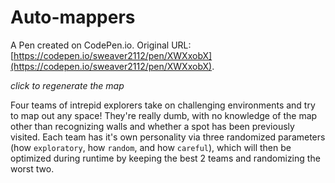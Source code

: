# Auto-mappers

A Pen created on CodePen.io. Original URL: [https://codepen.io/sweaver2112/pen/XWXxobX](https://codepen.io/sweaver2112/pen/XWXxobX).

*click to regenerate the map*

Four teams of intrepid explorers take on challenging environments and try to map out any space!   They're really dumb, with no knowledge of the map other than recognizing walls and whether a spot has been previously visited.  Each team has it's own personality via three randomized parameters (how `exploratory`, how `random`, and how `careful`), which will then be optimized during runtime by keeping the best 2 teams and randomizing the worst two.  
